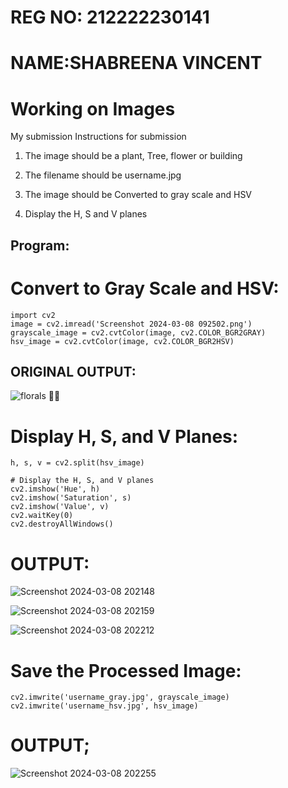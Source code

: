 # REG NO: 212222230141
# NAME:SHABREENA VINCENT

# Working on Images
My submission
Instructions for submission 
1. The image should be a plant, Tree, flower or building

2. The filename should be username.jpg

3. The image should be Converted to gray scale and HSV 

4. Display the H, S and V planes



## Program:
# Convert to Gray Scale and HSV:
```
import cv2
image = cv2.imread('Screenshot 2024-03-08 092502.png')
grayscale_image = cv2.cvtColor(image, cv2.COLOR_BGR2GRAY)
hsv_image = cv2.cvtColor(image, cv2.COLOR_BGR2HSV)
```

## ORIGINAL OUTPUT:




![florals 💐🌸](https://github.com/shabreenavincent/dipt-workshop/assets/119475721/0db0c8e9-27c4-4777-8f43-ea3eaf069285)


# Display H, S, and V Planes:

```
h, s, v = cv2.split(hsv_image)

# Display the H, S, and V planes
cv2.imshow('Hue', h)
cv2.imshow('Saturation', s)
cv2.imshow('Value', v)
cv2.waitKey(0)
cv2.destroyAllWindows()
```
# OUTPUT:




![Screenshot 2024-03-08 202148](https://github.com/shabreenavincent/dipt-workshop/assets/119475721/b7d8badd-f519-4b37-9822-b38abe1f58f8)





![Screenshot 2024-03-08 202159](https://github.com/shabreenavincent/dipt-workshop/assets/119475721/6bf27d51-d055-4cd3-b0ed-d081ea61b33c)




![Screenshot 2024-03-08 202212](https://github.com/shabreenavincent/dipt-workshop/assets/119475721/326a6a6a-3c50-49bb-9d3f-2c07ff8c4635)





# Save the Processed Image:
```
cv2.imwrite('username_gray.jpg', grayscale_image)
cv2.imwrite('username_hsv.jpg', hsv_image)

```
# OUTPUT;





![Screenshot 2024-03-08 202255](https://github.com/shabreenavincent/dipt-workshop/assets/119475721/7da35b79-411f-44de-b983-3523a76186f2)


